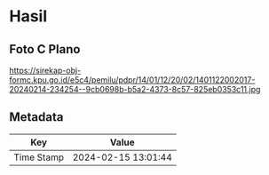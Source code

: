# Hasil

## Foto C Plano

https://sirekap-obj-formc.kpu.go.id/e5c4/pemilu/pdpr/14/01/12/20/02/1401122002017-20240214-234254--9cb0698b-b5a2-4373-8c57-825eb0353c11.jpg


## Metadata

| Key        | Value               |
| ---------- | ------------------- |
| Time Stamp | 2024-02-15 13:01:44 |



